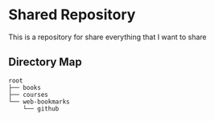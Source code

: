 # Shared Repository
This is a repository for share everything that I want to share

## Directory Map

```
root
├── books
├── courses
└── web-bookmarks
    └── github
```